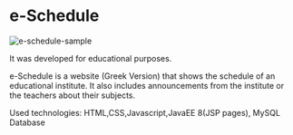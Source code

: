 # e-Schedule
![e-schedule-sample](https://user-images.githubusercontent.com/37752740/39675503-8e889c98-5164-11e8-9da6-d7ddb57d657d.gif)

It was developed for educational purposes.

e-Schedule is a website (Greek Version) that shows the schedule of an educational institute. It also includes announcements from the institute or the teachers about their subjects.

Used technologies: HTML,CSS,Javascript,JavaEE 8(JSP pages), MySQL Database
